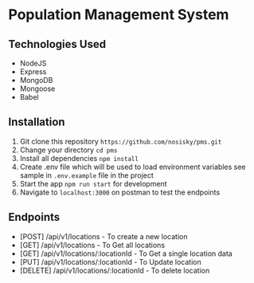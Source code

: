 # Population Management System

## Technologies Used
* NodeJS
* Express
* MongoDB
* Mongoose
* Babel


## Installation
1.  Git clone this repository `https://github.com/nosisky/pms.git`
2.  Change your directory `cd pms`
3.  Install all dependencies `npm install`
4.  Create .env file which will be used to load environment variables see sample in `.env.example` file in the project
7.  Start the app `npm run start` for development 
8.  Navigate to `localhost:3000` on postman to test the endpoints


## Endpoints
* [POST] /api/v1/locations - To create a new location
* [GET] /api/v1/locations - To Get all locations
* [GET] /api/v1/locations/:locationId - To Get a single location data
* [PUT] /api/v1/locations/:locationId - To Update location
* [DELETE] /api/v1/locations/:locationId - To delete location
